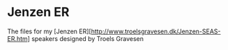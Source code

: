 # Jenzen ER

The files for my [Jenzen ER][http://www.troelsgravesen.dk/Jenzen-SEAS-ER.htm] speakers designed by Troels Gravesen 
